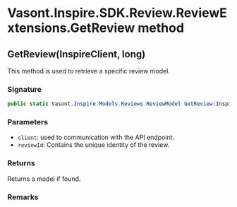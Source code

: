# Vasont.Inspire.SDK.Review.ReviewExtensions.GetReview method
## GetReview(InspireClient, long)
This method is used to retrieve a specific review model.

### Signature
```csharp
public static Vasont.Inspire.Models.Reviews.ReviewModel GetReview(InspireClient client, long reviewId)
```
### Parameters
- `client`: used to communication with the API endpoint.
- `reviewId`: Contains the unique identity of the review.

### Returns
Returns a  model if found.
### Remarks

